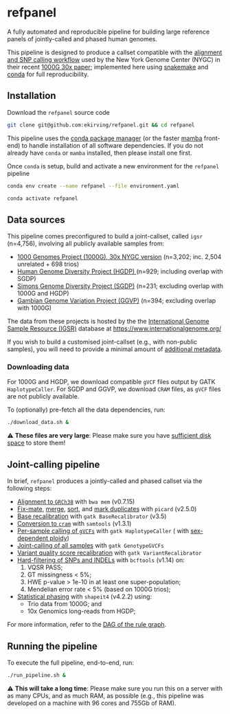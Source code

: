 # refpanel

A fully automated and reproducible pipeline for building large reference panels of jointly-called and phased human
genomes.

This pipeline is designed to produce a callset compatible with the [alignment and SNP calling workflow](
http://ftp.1000genomes.ebi.ac.uk/vol1/ftp/data_collections/1000G_2504_high_coverage/20190405_NYGC_b38_pipeline_description.pdf)
used by the New York Genome Center (NYGC) in their recent [1000G 30x paper](
https://www.biorxiv.org/content/10.1101/2021.02.06.430068); implemented here
using [snakemake](https://snakemake.readthedocs.io/en/stable/)
and [conda](https://docs.conda.io/projects/conda/en/latest/) for full reproducibility.

## Installation

Download the `refpanel` source code

```bash
git clone git@github.com:ekirving/refpanel.git && cd refpanel
```

This pipeline uses the [conda package manager](https://docs.conda.io/projects/conda/en/latest/index.html) (or the
faster [mamba](https://mamba.readthedocs.io/en/latest/index.html) front-end) to handle installation of all software
dependencies. If you do not already have `conda` or `mamba` installed, then please install one first.

Once `conda` is setup, build and activate a new environment for the `refpanel` pipeline

```bash
conda env create --name refpanel --file environment.yaml
```

```bash
conda activate refpanel
```

## Data sources

This pipeline comes preconfigured to build a joint-callset, called `igsr` (n=4,756), involving all publicly available
samples from:

* [1000 Genomes Project (1000G), 30x NYGC version](https://doi.org/10.1101/2021.02.06.430068) (n=3,202; inc. 2,504
  unrelated + 698 trios)
* [Human Genome Diversity Project (HGDP) ](https://doi.org/10.1126/science.aay5012) (n=929; including overlap with SGDP)
* [Simons Genome Diversity Project (SGDP)](https://doi.org/10.1038/nature18964) (n=231; excluding overlap with 1000G and
  HGDP)
* [Gambian Genome Variation Project (GGVP)](https://doi.org/10.1038/s41467-019-13480-z) (n=394; excluding overlap with
  1000G)

The data from these projects is hosted by the the [International Genome Sample Resource (IGSR)](
https://doi.org/10.1093/nar/gkw829) database at https://www.internationalgenome.org/

If you wish to build a customised joint-callset (e.g., with non-public samples), you will need to provide a minimal
amount of [additional metadata](docs/config.md).

### Downloading data

For 1000G and HGDP, we download compatible `gVCF` files output by GATK `HaplotypeCaller`. For SGDP and GGVP, we
download `CRAM` files, as `gVCF` files are not publicly available.

To (optionally) pre-fetch all the data dependencies, run:

```bash
./download_data.sh &
```

:warning: **These files are very large**: Please make sure you have [sufficient disk space](docs/diskspace.md) to store
them!

## Joint-calling pipeline

In brief, `refpanel` produces a jointly-called and phased callset via the following steps:

* [Alignment to `GRCh38`](rules/02-align.smk#L25) with `bwa mem` (v0.7.15)
* [Fix-mate](rules/02-align.smk#L57), [merge](rules/02-align.smk#L91), [sort](rules/02-align.smk#L119),
  and [mark duplicates](rules/02-align.smk#L146) with `picard` (v2.5.0)
* [Base recalibration](rules/02-align.smk#L176) with `gatk BaseRecalibrator` (v3.5)
* [Conversion to `cram`](rules/02-align.smk#L248) with `samtools` (v1.3.1)
* [Per-sample calling of `gVCFs`](rules/03-call.smk#L22) with `gatk HaplotypeCaller` (
  with [sex-dependent ploidy](https://ftp.1000genomes.ebi.ac.uk/vol1/ftp/data_collections/1000G_2504_high_coverage/working/20190425_NYGC_GATK/raw_calls_updated/README_2021November05_NYGCrawcalls_updated.docx))
* [Joint-calling of all samples](rules/04-joint-call.smk#L41) with `gatk GenotypeGVCFs`
* [Variant quality score recalibration](rules/04-joint-call.smk#L123) with `gatk VariantRecalibrator`
* [Hard-filtering of SNPs and INDELs](rules/04-joint-call.smk#L358) with `bcftools` (v1.14) on:
    1) VQSR PASS;
    2) GT missingness < 5%;
    3) HWE p-value > 1e-10 in at least one super-population;
    4) Mendelian error rate < 5% (based on 1000G trios);
* [Statistical phasing](rules/05-phase.smk#L24) with `shapeit4` (v4.2.2) using:
    * Trio data from 1000G; and
    * 10x Genomics long-reads from HGDP;

For more information, refer to the [DAG of the rule graph](docs/rulegraph.pdf).

## Running the pipeline

To execute the full pipeline, end-to-end, run:

```bash
./run_pipeline.sh &
```

:warning: **This will take a long time**: Please make sure you run this on a server with as many CPUs, and as much RAM,
as possible (e.g., this pipeline was developed on a machine with 96 cores and 755Gb of RAM).
